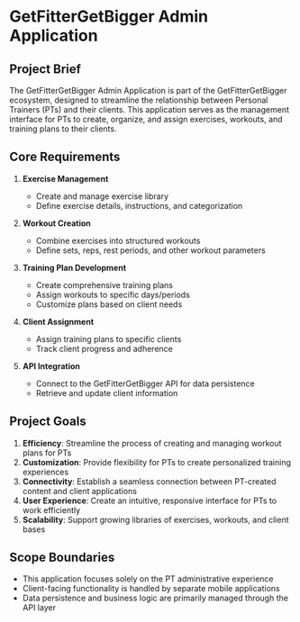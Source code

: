 # GetFitterGetBigger Admin Application

## Project Brief

The GetFitterGetBigger Admin Application is part of the GetFitterGetBigger ecosystem, designed to streamline the relationship between Personal Trainers (PTs) and their clients. This application serves as the management interface for PTs to create, organize, and assign exercises, workouts, and training plans to their clients.

## Core Requirements

1. **Exercise Management**
   - Create and manage exercise library
   - Define exercise details, instructions, and categorization

2. **Workout Creation**
   - Combine exercises into structured workouts
   - Define sets, reps, rest periods, and other workout parameters

3. **Training Plan Development**
   - Create comprehensive training plans
   - Assign workouts to specific days/periods
   - Customize plans based on client needs

4. **Client Assignment**
   - Assign training plans to specific clients
   - Track client progress and adherence

5. **API Integration**
   - Connect to the GetFitterGetBigger API for data persistence
   - Retrieve and update client information

## Project Goals

1. **Efficiency**: Streamline the process of creating and managing workout plans for PTs
2. **Customization**: Provide flexibility for PTs to create personalized training experiences
3. **Connectivity**: Establish a seamless connection between PT-created content and client applications
4. **User Experience**: Create an intuitive, responsive interface for PTs to work efficiently
5. **Scalability**: Support growing libraries of exercises, workouts, and client bases

## Scope Boundaries

- This application focuses solely on the PT administrative experience
- Client-facing functionality is handled by separate mobile applications
- Data persistence and business logic are primarily managed through the API layer
